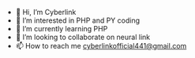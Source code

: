 - 👋 Hi, I’m Cyberlink
- 👀 I’m interested in PHP and PY coding
- 🌱 I’m currently learning PHP
- 💞️ I’m looking to collaborate on neural link
- 📫 How to reach me cyberlinkofficial441@gmail.com

